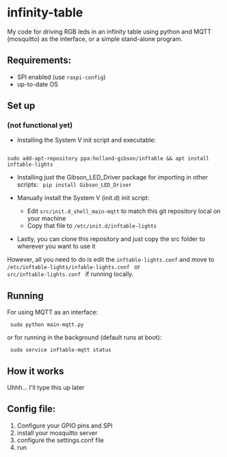 # infinity-table
My code for driving RGB leds in an infinity table using python and MQTT (mosquitto) as the interface, or a simple stand-alone program.

## Requirements:
- SPI enabled (use <code>raspi-config</code>)
- up-to-date OS

## Set up
### (not functional yet)
- Installing the System V init script and executable:
<code>
sudo add-apt-repository ppa:holland-gibson/inftable && apt install inftable-lights
</code>

- Installing just the Gibson_LED_Driver package for importing in other scripts:
<code> pip install Gibson_LED_Driver </code> 

- Manually install the System V (init.d) init script:
    + Edit <code>src/init.d_shell_main-mqtt</code> to match this git repository local on your machine
    + Copy that file to <code>/etc/init.d/inftable-lights</code>
    

- Lastly, you can clone this repository and just copy the src folder to wherever you want to use it


However, all you need to do is edit the <code>inftable-lights.conf</code> and move to <code> /etc/inftable-lights/infable-lights.conf </code> or <code> src/inftable-lights.conf </code> if running locally.

## Running
For using MQTT as an interface:

<code> sudo python main-mqtt.py </code>

or for running in the background (default runs at boot):

<code> sudo service inftable-mqtt status </code>

## How it works
Uhhh... I'll type this up later

## Config file:
1) Configure your GPIO pins and SPI
2) install your mosquitto server
3) configure the settings.conf file
4) run
